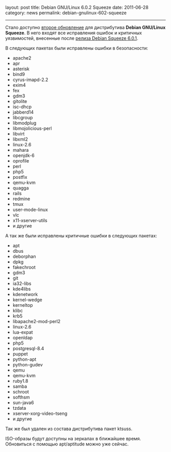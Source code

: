 layout: post
title: Debian GNU/Linux 6.0.2 Squeeze
date: 2011-06-28
category: news
permalink: debian-gnulinux-602-squeeze

---

Стало доступно [второе обновление](http://www.debian.org/News/2011/20110625 "Анонс релиза Debian Squeeze 6.0.2") для дистрибутива **Debian GNU/Linux Squeeze**. В него входят все исправления ошибок и критичных уязвимостей, внесенные после [релиза Debian Squeeze 6.0.1](http://debianworld.ru/news/debian-gnulinux-601-squeeze/ "Релиз Debian GNU/Linux 6.0.1 Squeeze").

<!-- more -->

В следующих пакетах были исправлены ошибки в безопасности:

  * apache2
  * apr
  * asterisk
  * bind9
  * cyrus-imapd-2.2
  * exim4
  * fex
  * gdm3
  * gitolite
  * isc-dhcp
  * jabberd14
  * libcgroup
  * libmodplug
  * libmojolicious-perl
  * libvirt
  * libxml2
  * linux-2.6
  * mahara
  * openjdk-6
  * oprofile
  * perl
  * php5
  * postfix
  * qemu-kvm
  * quagga
  * rails
  * redmine
  * tmux
  * user-mode-linux
  * vlc
  * x11-xserver-utils
  * и другие

А так же были исправлены критичные ошибки в следующих пакетах:

  * apt
  * dbus
  * deborphan
  * dpkg
  * fakechroot
  * gdm3
  * git
  * ia32-libs
  * kde4libs
  * kdenetwork
  * kernel-wedge
  * kerneltop
  * klibc
  * krb5
  * libapache2-mod-perl2
  * linux-2.6
  * lua-expat
  * openldap
  * php5
  * postgresql-8.4
  * puppet
  * python-apt
  * python-gudev
  * qemu
  * qemu-kvm
  * ruby1.8
  * samba
  * schroot
  * softhsm
  * sun-java6
  * tzdata
  * xserver-xorg-video-tseng
  * и другие

Так же был удален из состава дистрибутива пакет ktsuss.

ISO-образы будут доступны на зеркалах в ближайшее время.
Обновиться с помощью apt/aptitude можно уже сейчас.
